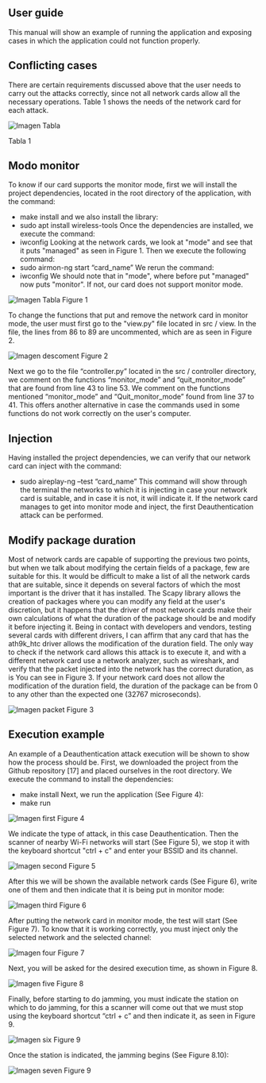 ## User guide

This manual will show an example of running the application and exposing cases in which the application could not function properly.

## Conflicting cases

There are certain requirements discussed above that the user needs to carry out the attacks correctly, since not all network cards allow all the necessary operations. Table 1 shows the needs of the network card for each attack.

![Imagen Tabla](./img/1.png)

Tabla 1


## Modo monitor

To know if our card supports the monitor mode, first we will install the project dependencies, located in the root directory of the application, with the command:
- make install
and we also install the library:
- sudo apt install wireless-tools
Once the dependencies are installed, we execute the command:
- iwconfig
Looking at the network cards, we look at "mode" and see that it puts "managed" as seen in Figure 1. Then we execute the following command:
- sudo airmon-ng start “card_name”
We rerun the command:
- iwconfig
We should note that in "mode", where before put "managed" now puts "monitor". If not, our card does not support monitor mode.

![Imagen Tabla](./img/iw.png)
Figure 1



To change the functions that put and remove the network card in monitor mode, the user must first go to the "view.py" file located in src / view. In the file, the lines from 86 to 89 are uncommented, which are as seen in Figure 2.

![Imagen descoment](./img/2.png)
Figure 2


Next we go to the file “controller.py” located in the src / controller directory, we comment on the functions “monitor_mode” and “quit_monitor_mode” that are found from line 43 to line 53. We comment on the functions mentioned “monitor_mode” and “Quit_monitor_mode” found from line 37 to 41.
This offers another alternative in case the commands used in some functions do not work correctly on the user's computer.


## Injection

Having installed the project dependencies, we can verify that our network card can inject with the command:
- sudo aireplay-ng –test “card_name”
This command will show through the terminal the networks to which it is injecting in case your network card is suitable, and in case it is not, it will indicate it.
If the network card manages to get into monitor mode and inject, the first Deauthentication attack can be performed.

## Modify package duration

Most of network cards are capable of supporting the previous two points, but when we talk about modifying the certain fields of a package, few are suitable for this.
It would be difficult to make a list of all the network cards that are suitable, since it depends on several factors of which the most important is the driver that it has installed.
The Scapy library allows the creation of packages where you can modify any field at the user's discretion, but it happens that the driver of most network cards make their own calculations of what the duration of the package should be and modify it before injecting it.
Being in contact with developers and vendors, testing several cards with different drivers, I can affirm that any card that has the ath9k_htc driver allows the modification of the duration field.
The only way to check if the network card allows this attack is to execute it, and with a different network card use a network analyzer, such as wireshark, and verify that the packet injected into the network has the correct duration, as is You can see in Figure 3. If your network card does not allow the modification of the duration field, the duration of the package can be from 0 to any other than the expected one (32767 microseconds).

![Imagen packet](./img/3.png)
Figure 3



## Execution example

An example of a Deauthentication attack execution will be shown to show how the process should be.
First, we downloaded the project from the Github repository [17] and placed ourselves in the root directory.
We execute the command to install the dependencies:
- make install
Next, we run the application (See Figure 4):
- make run

![Imagen first](./img/primero.png)
Figure 4


We indicate the type of attack, in this case Deauthentication.
Then the scanner of nearby Wi-Fi networks will start (See Figure 5), we stop it with the keyboard shortcut "ctrl + c" and enter your BSSID and its channel.


![Imagen second](./img/segundo.png)
Figure 5


After this we will be shown the available network cards (See Figure 6), write one of them and then indicate that it is being put in monitor mode:

![Imagen third](./img/tercero.png)
Figure 6

After putting the network card in monitor mode, the test will start (See Figure 7). To know that it is working correctly, you must inject only the selected network and the selected channel:

![Imagen four](./img/cuarto.png)
Figure 7


Next, you will be asked for the desired execution time, as shown in Figure 8.

![Imagen five](./img/quinto.png)
Figure 8

Finally, before starting to do jamming, you must indicate the station on which to do jamming, for this a scanner will come out that we must stop using the keyboard shortcut “ctrl + c” and then indicate it, as seen in Figure 9.

![Imagen six](./img/sexto.png)
Figure 9

Once the station is indicated, the jamming begins (See Figure 8.10):

![Imagen seven](./img/septimo.png)
Figure 9
